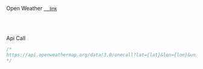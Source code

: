 <script>
  
</script>

<div class='page'>  
  Open Weather <a href="https://home.openweathermap.org/"> &nbsp; &nbsp; <small>link</small></a>
    
  <br><br>

  Api Call
  ``` js    
  /*
  https://api.openweathermap.org/data/3.0/onecall?lat={lat}&lon={lon}&units=imperial&appid={API_KEY_} 
  */ 

  ```

</div>

<style lang='postcss'>

</style>